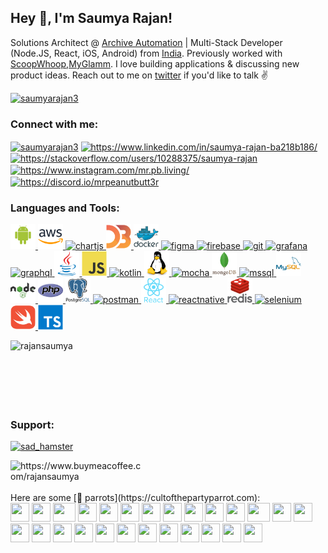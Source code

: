 ## Hey 👋, I'm Saumya Rajan!

Solutions Architect @ [Archive Automation][archive] | Multi-Stack Developer (Node.JS, React, iOS, Android) from [India][about-India]. Previously worked with [ScoopWhoop][scoopwhoop],[MyGlamm][myglamm]. I love building applications & discussing new product ideas. Reach out to me on [twitter][twitter] if you'd like to talk ✌️

<p align="left"> <a href="https://twitter.com/saumyarajan3" target="blank"><img src="https://img.shields.io/twitter/follow/saumyarajan3?logo=twitter&style=for-the-badge" alt="saumyarajan3" /></a> </p>

<h3 align="left">Connect with me:</h3>
<p align="left">
<a href="https://twitter.com/saumyarajan3" target="blank"><img align="center" src="https://upload.wikimedia.org/wikipedia/commons/thumb/5/57/X_logo_2023_%28white%29.png/1000px-X_logo_2023_%28white%29.png" alt="saumyarajan3" height="30" width="40" /></a>
<a href="https://www.linkedin.com/in/saumya-rajan-ba218b186/" target="blank"><img align="center" src="https://upload.wikimedia.org/wikipedia/commons/8/81/LinkedIn_icon.svg" alt="https://www.linkedin.com/in/saumya-rajan-ba218b186/" height="30" width="40" /></a>
<a href="https://stackoverflow.com/users/10288375/saumya-rajan" target="blank"><img align="center" src="https://raw.githubusercontent.com/rahuldkjain/github-profile-readme-generator/master/src/images/icons/Social/stack-overflow.svg" alt="https://stackoverflow.com/users/10288375/saumya-rajan" height="30" width="40" /></a>
<a href="https://www.instagram.com/mr.pb.living/" target="blank"><img align="center" src="https://raw.githubusercontent.com/rahuldkjain/github-profile-readme-generator/master/src/images/icons/Social/instagram.svg" alt="https://www.instagram.com/mr.pb.living/" height="30" width="40" /></a>
<a href="https://discord.gg/https://discord.io/mrpeanutbutt3r" target="blank"><img align="center" src="https://raw.githubusercontent.com/rahuldkjain/github-profile-readme-generator/master/src/images/icons/Social/discord.svg" alt="https://discord.io/mrpeanutbutt3r" height="30" width="40" /></a>
</p>


<h3 align="left">Languages and Tools:</h3>
<p align="left"> <a href="https://developer.android.com" target="_blank" rel="noreferrer"> <img src="https://raw.githubusercontent.com/devicons/devicon/master/icons/android/android-original-wordmark.svg" alt="android" width="40" height="40"/> </a> <a href="https://aws.amazon.com" target="_blank" rel="noreferrer"> <img src="https://raw.githubusercontent.com/devicons/devicon/master/icons/amazonwebservices/amazonwebservices-original-wordmark.svg" alt="aws" width="40" height="40"/> </a> <a href="https://www.chartjs.org" target="_blank" rel="noreferrer"> <img src="https://www.chartjs.org/media/logo-title.svg" alt="chartjs" width="40" height="40"/> </a> <a href="https://d3js.org/" target="_blank" rel="noreferrer"> <img src="https://raw.githubusercontent.com/devicons/devicon/master/icons/d3js/d3js-original.svg" alt="d3js" width="40" height="40"/> </a> <a href="https://www.docker.com/" target="_blank" rel="noreferrer"> <img src="https://raw.githubusercontent.com/devicons/devicon/master/icons/docker/docker-original-wordmark.svg" alt="docker" width="40" height="40"/> </a> <a href="https://www.figma.com/" target="_blank" rel="noreferrer"> <img src="https://www.vectorlogo.zone/logos/figma/figma-icon.svg" alt="figma" width="40" height="40"/> </a> <a href="https://firebase.google.com/" target="_blank" rel="noreferrer"> <img src="https://www.vectorlogo.zone/logos/firebase/firebase-icon.svg" alt="firebase" width="40" height="40"/> </a> <a href="https://git-scm.com/" target="_blank" rel="noreferrer"> <img src="https://www.vectorlogo.zone/logos/git-scm/git-scm-icon.svg" alt="git" width="40" height="40"/> </a> <a href="https://grafana.com" target="_blank" rel="noreferrer"> <img src="https://www.vectorlogo.zone/logos/grafana/grafana-icon.svg" alt="grafana" width="40" height="40"/> </a> <a href="https://graphql.org" target="_blank" rel="noreferrer"> <img src="https://www.vectorlogo.zone/logos/graphql/graphql-icon.svg" alt="graphql" width="40" height="40"/> </a> <a href="https://www.java.com" target="_blank" rel="noreferrer"> <img src="https://raw.githubusercontent.com/devicons/devicon/master/icons/java/java-original.svg" alt="java" width="40" height="40"/> </a> <a href="https://developer.mozilla.org/en-US/docs/Web/JavaScript" target="_blank" rel="noreferrer"> <img src="https://raw.githubusercontent.com/devicons/devicon/master/icons/javascript/javascript-original.svg" alt="javascript" width="40" height="40"/> </a> <a href="https://kotlinlang.org" target="_blank" rel="noreferrer"> <img src="https://www.vectorlogo.zone/logos/kotlinlang/kotlinlang-icon.svg" alt="kotlin" width="40" height="40"/> </a> <a href="https://www.linux.org/" target="_blank" rel="noreferrer"> <img src="https://raw.githubusercontent.com/devicons/devicon/master/icons/linux/linux-original.svg" alt="linux" width="40" height="40"/> </a> <a href="https://mochajs.org" target="_blank" rel="noreferrer"> <img src="https://www.vectorlogo.zone/logos/mochajs/mochajs-icon.svg" alt="mocha" width="40" height="40"/> </a> <a href="https://www.mongodb.com/" target="_blank" rel="noreferrer"> <img src="https://raw.githubusercontent.com/devicons/devicon/master/icons/mongodb/mongodb-original-wordmark.svg" alt="mongodb" width="40" height="40"/> </a> <a href="https://www.microsoft.com/en-us/sql-server" target="_blank" rel="noreferrer"> <img src="https://www.svgrepo.com/show/303229/microsoft-sql-server-logo.svg" alt="mssql" width="40" height="40"/> </a> <a href="https://www.mysql.com/" target="_blank" rel="noreferrer"> <img src="https://raw.githubusercontent.com/devicons/devicon/master/icons/mysql/mysql-original-wordmark.svg" alt="mysql" width="40" height="40"/> </a> <a href="https://nodejs.org" target="_blank" rel="noreferrer"> <img src="https://raw.githubusercontent.com/devicons/devicon/master/icons/nodejs/nodejs-original-wordmark.svg" alt="nodejs" width="40" height="40"/> </a> <a href="https://www.php.net" target="_blank" rel="noreferrer"> <img src="https://raw.githubusercontent.com/devicons/devicon/master/icons/php/php-original.svg" alt="php" width="40" height="40"/> </a> <a href="https://www.postgresql.org" target="_blank" rel="noreferrer"> <img src="https://raw.githubusercontent.com/devicons/devicon/master/icons/postgresql/postgresql-original-wordmark.svg" alt="postgresql" width="40" height="40"/> </a> <a href="https://postman.com" target="_blank" rel="noreferrer"> <img src="https://www.vectorlogo.zone/logos/getpostman/getpostman-icon.svg" alt="postman" width="40" height="40"/> </a> <a href="https://reactjs.org/" target="_blank" rel="noreferrer"> <img src="https://raw.githubusercontent.com/devicons/devicon/master/icons/react/react-original-wordmark.svg" alt="react" width="40" height="40"/> </a> <a href="https://reactnative.dev/" target="_blank" rel="noreferrer"> <img src="https://reactnative.dev/img/header_logo.svg" alt="reactnative" width="40" height="40"/> </a> <a href="https://redis.io" target="_blank" rel="noreferrer"> <img src="https://raw.githubusercontent.com/devicons/devicon/master/icons/redis/redis-original-wordmark.svg" alt="redis" width="40" height="40"/> </a> <a href="https://www.selenium.dev" target="_blank" rel="noreferrer"> <img src="https://raw.githubusercontent.com/detain/svg-logos/780f25886640cef088af994181646db2f6b1a3f8/svg/selenium-logo.svg" alt="selenium" width="40" height="40"/> </a> <a href="https://developer.apple.com/swift/" target="_blank" rel="noreferrer"> <img src="https://raw.githubusercontent.com/devicons/devicon/master/icons/swift/swift-original.svg" alt="swift" width="40" height="40"/> </a> <a href="https://www.typescriptlang.org/" target="_blank" rel="noreferrer"> <img src="https://raw.githubusercontent.com/devicons/devicon/master/icons/typescript/typescript-original.svg" alt="typescript" width="40" height="40"/> </a> </p>

<p><img align="left" src="https://github-readme-stats.vercel.app/api/top-langs?username=rajansaumya&show_icons=true&locale=en&layout=compact" alt="rajansaumya" /></p>

<br><br><br><br><br><br>
<h3 align="left">Support:</h3>
<p align="left">
<a href="https://www.youtube.com/watch?v=b3rNUhDqciM&ab_channel=FunStuff" target="_blank" rel="noreferrer"> <img src="https://i.kym-cdn.com/entries/icons/original/000/048/516/Screenshot_2024-02-20_at_10.43.43_AM.jpg" alt="sad_hamster" width="210" height="210"/> </a> 
<p align="left"><a href="https://www.buymeacoffee.com/rajansaumya"> <img align="left" src="https://cdn.buymeacoffee.com/buttons/v2/default-yellow.png" height="50" width="210" alt="https://www.buymeacoffee.com/rajansaumya" /></a></p><br><br>


<br>
Here are some [🦜 parrots](https://cultofthepartyparrot.com):

<div>
<img src="https://cultofthepartyparrot.com/parrots/hd/opensourceparrot.gif" width="30" height="30"/>
<img src="https://cultofthepartyparrot.com/parrots/deployparrot.gif" width="30" height="30"/>
<img src="https://cultofthepartyparrot.com/parrots/hd/invisibleparrot.gif" width="36" height="30"/>
<img src="https://cultofthepartyparrot.com/parrots/cryptoparrot.gif" width="30" height="30"/>
<img src="https://cultofthepartyparrot.com/parrots/hd/ultrafastparrot.gif" width="30" height="30"/>
<img src="https://cultofthepartyparrot.com/parrots/hd/60fpsparrot.gif" width="30" height="30"/>
<img src="https://cultofthepartyparrot.com/parrots/hd/darkmodeparrot.gif" width="30" height="30"/>
<img src="https://cultofthepartyparrot.com/parrots/sovjetparrot.gif" width="30" height="30"/>
<img src="https://cultofthepartyparrot.com/parrots/hd/dealwithitnowparrot.gif" width="30" height="30"/>
<img src="https://cultofthepartyparrot.com/parrots/hd/hypnoparrotlight.gif" width="30" height="30"/>
<img src="https://cultofthepartyparrot.com/parrots/databaseparrot.gif" width="30" height="30"/>
<img src="https://cultofthepartyparrot.com/parrots/fixparrot.gif" width="36" height="30"/>
<img src="https://cultofthepartyparrot.com/parrots/hd/laptop_parrot.gif" width="30" height="30"/>
<img src="https://cultofthepartyparrot.com/parrots/hd/spinningparrot.gif" width="30" height="30"/>
<img src="https://cultofthepartyparrot.com/parrots/hd/levitationparrot.gif" width="30" height="30"/>
<img src="https://cultofthepartyparrot.com/parrots/hd/meldparrot.gif" width="30" height="30"/>
<img src="https://cultofthepartyparrot.com/parrots/slomoparrot.gif" width="30" height="30"/>
<img src="https://cultofthepartyparrot.com/parrots/hd/moonwalkingparrot.gif" width="30" height="30"/>
<img src="https://cultofthepartyparrot.com/parrots/hd/stableparrot.gif" width="30" height="30"/>
<img src="https://cultofthepartyparrot.com/parrots/hd/scienceparrot.gif" width="30" height="30"/>
<img src="https://cultofthepartyparrot.com/parrots/hd/pirateparrot.gif" width="30" height="30"/>
<img src="https://cultofthepartyparrot.com/parrots/hd/footballparrot.gif" width="30" height="30"/>
<img src="https://cultofthepartyparrot.com/parrots/hd/illuminatiparrot.gif" width="30" height="30"/>
<img src="https://cultofthepartyparrot.com/parrots/hd/hypnoparrotdark.gif" width="30" height="30"/>
<img src="https://cultofthepartyparrot.com/parrots/hd/portalorangeparrot.gif" width="30" height="30"/>
<img src="https://cultofthepartyparrot.com/parrots/hd/portalblueparrot.gif" width="30" height="30"/>
</div>

[twitter]: https://twitter.com/SAUMYARAJAN3
[twitch]: https://www.twitch.tv/peanutbutt3r
[reddit]: https://www.reddit.com/user/mr_peanutbutt3r
[github]: https://github.com/rajansaumya
[instagram]: https://www.instagram.com/mr.pb.living/
[discord]: https://discord.io/mrpeanutbutt3r
[scoopwhoop]: https://www.scoopwhoop.com/
[myglamm]: https://www.myglamm.com/
[archive]: https://archiveautomation.com/
[about-india]: https://www.google.com/search?q=India
